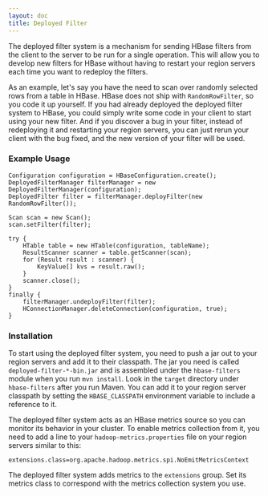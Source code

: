 ```yaml
---
layout: doc
title: Deployed Filter
---
```


The deployed filter system is a mechanism for sending HBase filters from the client to the server to be run for a single
operation.  This will allow you to develop new filters for HBase without having to restart your region servers each time
you want to redeploy the filters.

As an example, let's say you have the need to scan over randomly selected rows from a table in HBase.  HBase does not ship
with `RandomRowFilter`, so you code it up yourself.  If you had already deployed the deployed filter system to HBase, you
could simply write some code in your client to start using your new filter.  And if you discover a bug in your filter,
instead of redeploying it and restarting your region servers, you can just rerun your client with the bug fixed, and the new
version of your filter will be used.

### Example Usage

    Configuration configuration = HBaseConfiguration.create();
    DeployedFilterManager filterManager = new DeployedFilterManager(configuration);
    DeployedFilter filter = filterManager.deployFilter(new RandomRowFilter());

    Scan scan = new Scan();
    scan.setFilter(filter);

    try {
        HTable table = new HTable(configuration, tableName);
        ResultScanner scanner = table.getScanner(scan);
        for (Result result : scanner) {
            KeyValue[] kvs = result.raw();
        }
        scanner.close();
    }
    finally {
        filterManager.undeployFilter(filter);
        HConnectionManager.deleteConnection(configuration, true);
    }

### Installation

To start using the deployed filter system, you need to push a jar out to your region servers and add it to their classpath.
The jar you need is called `deployed-filter-*-bin.jar` and is assembled under the `hbase-filters` module when you run
`mvn install`.  Look in the `target` directory under `hbase-filters` after you run Maven.  You can add it to your region
server classpath by setting the `HBASE_CLASSPATH` environment variable to include a reference to it.

The deployed filter system acts as an HBase metrics source so you can monitor its behavior in your cluster.  To enable metrics
collection from it, you need to add a line to your `hadoop-metrics.properties` file on your region servers similar to this:

    extensions.class=org.apache.hadoop.metrics.spi.NoEmitMetricsContext

The deployed filter system adds metrics to the `extensions` group.  Set its metrics class to correspond with the metrics
collection system you use.

